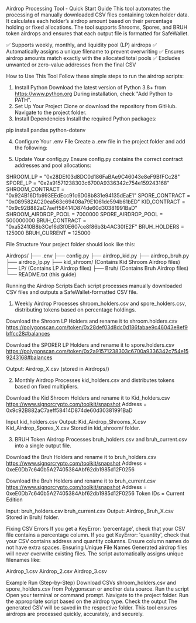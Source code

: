Airdrop Processing Tool - Quick Start Guide
This tool automates the processing of manually downloaded CSV files containing token holder data.
It calculates each holder’s airdrop amount based on their percentage holding or fixed allocations.
The tool supports Shrooms, Spores, and BRUH token airdrops and ensures that each output file
is formatted for SafeWallet.

✅ Supports weekly, monthly, and liquidity pool (LP) airdrops
✅ Automatically assigns a unique filename to prevent overwriting
✅ Ensures airdrop amounts match exactly with the allocated total pools
✅ Excludes unwanted or zero-value addresses from the final CSV

How to Use This Tool
Follow these simple steps to run the airdrop scripts:

1. Install Python
Download the latest version of Python 3.8+ from https://www.python.org
During installation, check "Add Python to PATH".
2. Set Up Your Project
Clone or download the repository from GitHub.
Navigate to the project folder.
3. Install Dependencies
Install the required Python packages:

pip install pandas python-dotenv

4. Configure Your .env File
Create a .env file in the project folder and add the following:

5. Update Your config.py
Ensure config.py contains the correct contract addresses and pool allocations:

SHROOM_LP = "0x28DEf03d8DC0d186FaBAe9C46043e8eF9BfFCc28"
SPORE_LP = "0x2a91571238303c6700A9336342c754e159243168"
SHROOM_CONTRACT = "0x924B16Dfb993EEdEcc91c6D08b831e94135dEaE1"
SPORE_CONTRACT = "0x089582AC20ea563c69408a79E1061de594b61bED"
KID_CONTRACT = "0x9c92B882aC7aeff58414D874de60d30381991BaD"
SHROOM_AIRDROP_POOL = 7000000
SPORE_AIRDROP_POOL = 500000000
BRUH_CONTRACT = "0xa52410B8b3Ce16d3f0E607ce8f86b3b4AC30fE2F"
BRUH_HOLDERS = 125000
BRUH_CURRENT = 125000

File Structure
Your project folder should look like this:

Airdrops/
├── .env
├── config.py
├── airdrop_kid.py
├── airdrop_bruh.py
├── airdrop_lp.py
├── kid_shroom/ (Contains Kid Shroom Airdrop files)
├── LP/ (Contains LP Airdrop files)
├── Bruh/ (Contains Bruh Airdrop files)
└── README.txt (this guide)

Running the Airdrop Scripts
Each script processes manually downloaded CSV files and outputs a SafeWallet-formatted CSV file.

1. Weekly Airdrop
Processes shroom_holders.csv and spore_holders.csv, distributing tokens based on percentage holdings.

Download the Shroom LP Holders and rename it to shroom.holders.csv
https://polygonscan.com/token/0x28def03d8dc0d186fabae9c46043e8ef9bffcc28#balances

Download the SPORER LP Holders and rename it to spore.holders.csv
https://polygonscan.com/token/0x2a91571238303c6700a9336342c754e159243168#balances

Output:
Airdrop_X.csv (stored in Airdrops/)

2. Monthly Airdrop
Processes kid_holders.csv and distributes tokens based on fixed multipliers.

Download the Kid Shroom Holders and rename it to Kid_holders.csv
https://www.signorcrypto.com/toolkit/snapshot
Address = 0x9c92B882aC7aeff58414D874de60d30381991BaD

Input
kid_holders.csv
Output:
Kid_Airdrop_Shrooms_X.csv
Kid_Airdrop_Spores_X.csv
Stored in kid_shroom/ folder.

3. BRUH Token Airdrop
Processes bruh_holders.csv and bruh_current.csv into a single output file.

Download the Bruh Holders and rename it to bruh_holders.csv
https://www.signorcrypto.com/toolkit/snapshot
Address = 0xeE0Db7c640b5A27405384Abf62db1985d12F0256

Download the Bruh Holders and rename it to bruh_current.csv
https://www.signorcrypto.com/toolkit/snapshot
Address = 0xeE0Db7c640b5A27405384Abf62db1985d12F0256
Token IDs = Current Edition

Input:
bruh_holders.csv
bruh_current.csv
Output:
Airdrop_Bruh_X.csv
Stored in Bruh/ folder.

Fixing CSV Errors
If you get a KeyError: 'percentage', check that your CSV file contains a percentage column.
If you get KeyError: 'quantity', check that your CSV contains address and quantity columns.
Ensure column names do not have extra spaces.
Ensuring Unique File Names
Generated airdrop files will never overwrite existing files. The script automatically assigns unique filenames like:

Airdrop_1.csv
Airdrop_2.csv
Airdrop_3.csv

Example Run (Step-by-Step)
Download CSVs
shroom_holders.csv and spore_holders.csv from Polygonscan or another data source.
Run the script
Open your terminal or command prompt.
Navigate to the project folder.
Run the appropriate script based on the airdrop type.
Check the output
The generated CSV will be saved in the respective folder.
This tool ensures airdrops are processed quickly, accurately, and securely.